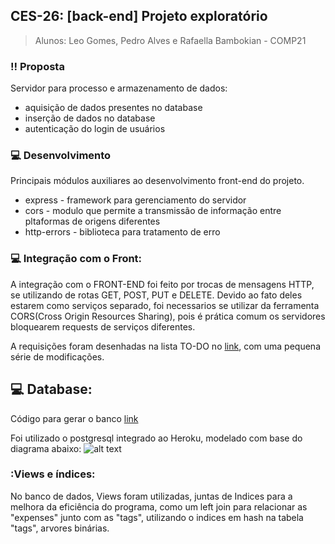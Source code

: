 ## **CES-26: [back-end] Projeto exploratório**
> Alunos: 
> Leo Gomes, Pedro Alves e Rafaella Bambokian - COMP21

### :bangbang: Proposta
Servidor para processo e armazenamento de dados:
- aquisição de dados presentes no database
- inserção de dados no database
- autenticação do login de usuários

### :computer: Desenvolvimento
Principais módulos auxiliares ao desenvolvimento front-end do projeto.
- express - framework para gerenciamento do servidor
- cors - modulo que permite a transmissão de informação entre pltaformas de origens diferentes
- http-errors - biblioteca para tratamento de erro

### :computer: Integração com o Front:
A integração com o FRONT-END foi feito por trocas de mensagens HTTP, se utilizando de rotas GET, POST, PUT e DELETE. Devido ao fato deles estarem como serviços separado, foi necessarios se utilizar da ferramenta CORS(Cross Origin Resources Sharing), pois é prática comum os servidores bloquearem requests de serviços diferentes.

A requisições foram desenhadas na lista TO-DO no [link](https://github.com/bambokianr/finance-manager-front/issues/6), com uma pequena série de modificações.

## :computer: Database:
  Código para gerar o banco [link](https://github.com/alvesouza/financemanagerces26back/blob/main/database/create_tables.sql)
  
  Foi utilizado o postgresql integrado ao Heroku, modelado com base do diagrama abaixo:
  ![alt text](https://drive.google.com/uc?export=view&id=1EORagX7qKw-QFL_G03XfFXgJlwfLVXjz)
  
### :Views e índices:
  No banco de dados, Views foram utilizadas, juntas de Indices para a melhora da eficiência do programa, como um left join para relacionar as "expenses" junto com as "tags", utilizando o indices em hash na tabela "tags", arvores binárias.

 
